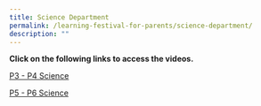 ```yaml
---
title: Science Department
permalink: /learning-festival-for-parents/science-department/
description: ""
---
```

<p><strong>Click on the following links to access the videos. </strong></p>
<p><a href="https://youtu.be/4OHbwE8aCCc" rel="noopener">P3 - P4 Science</a></p>
<p><a href="https://youtu.be/PGAZzyXGph0" rel="noopener">P5 - P6 Science</a></p>